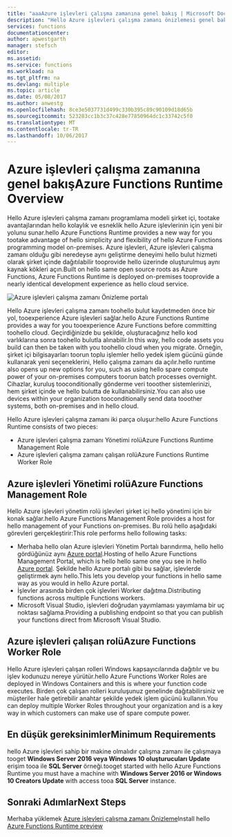 ```yaml
---
title: "aaaAzure işlevleri çalışma zamanına genel bakış | Microsoft Docs"
description: "Hello Azure işlevleri çalışma zamanı önizlemesi genel bakış"
services: functions
documentationcenter: 
author: apwestgarth
manager: stefsch
editor: 
ms.assetid: 
ms.service: functions
ms.workload: na
ms.tgt_pltfrm: na
ms.devlang: multiple
ms.topic: article
ms.date: 05/08/2017
ms.author: anwestg
ms.openlocfilehash: 8ce3e5037731d499c330b395c89c90109d18d65b
ms.sourcegitcommit: 523283cc1b3c37c428e77850964dc1c33742c5f0
ms.translationtype: MT
ms.contentlocale: tr-TR
ms.lasthandoff: 10/06/2017
---
```

# <a name="azure-functions-runtime-overview"></a><span data-ttu-id="6ae81-103">Azure işlevleri çalışma zamanına genel bakış</span><span class="sxs-lookup"><span data-stu-id="6ae81-103">Azure Functions Runtime Overview</span></span>

<span data-ttu-id="6ae81-104">Hello Azure işlevleri çalışma zamanı programlama modeli şirket içi, tootake avantajlarından hello kolaylık ve esneklik hello Azure işlevlerinin için yeni bir yolunu sunar.</span><span class="sxs-lookup"><span data-stu-id="6ae81-104">hello Azure Functions Runtime provides a new way for you tootake advantage of hello simplicity and flexibility of hello Azure Functions programming model on-premises.</span></span> <span data-ttu-id="6ae81-105">Azure işlevleri, Azure işlevleri çalışma zamanı olduğu gibi neredeyse aynı geliştirme deneyimi hello bulut hizmeti olarak şirket içinde dağıtılabilir tooprovide hello üzerinde oluşturulmuş aynı kaynak kökleri açın.</span><span class="sxs-lookup"><span data-stu-id="6ae81-105">Built on hello same open source roots as Azure Functions, Azure Functions Runtime is deployed on-premises tooprovide a nearly identical development experience as hello cloud service.</span></span>

![Azure işlevleri çalışma zamanı Önizleme portalı][1]

<span data-ttu-id="6ae81-107">Hello Azure işlevleri çalışma zamanı toohello bulut kaydetmeden önce bir yol, tooexperience Azure işlevleri sağlar.</span><span class="sxs-lookup"><span data-stu-id="6ae81-107">hello Azure Functions Runtime provides a way for you tooexperience Azure Functions before committing toohello cloud.</span></span> <span data-ttu-id="6ae81-108">Geçirdiğinizde bu şekilde, oluşturacağınız hello kod varlıklarına sonra toohello bulutla alınabilir.</span><span class="sxs-lookup"><span data-stu-id="6ae81-108">In this way, hello code assets you build can then be taken with you toohello cloud when you migrate.</span></span>  <span data-ttu-id="6ae81-109">Örneğin, şirket içi bilgisayarları toorun toplu işlemler hello yedek işlem gücünü günde kullanarak yeni seçeneklerini, Hello çalışma zamanı da açılır.</span><span class="sxs-lookup"><span data-stu-id="6ae81-109">hello runtime also opens up new options for you, such as using hello spare compute power of your on-premises computers toorun batch processes overnight.</span></span> <span data-ttu-id="6ae81-110">Cihazlar, kuruluş tooconditionally gönderme veri tooother sistemlerinizi, hem şirket içinde ve hello bulutta de kullanabilirsiniz.</span><span class="sxs-lookup"><span data-stu-id="6ae81-110">You can also use devices within your organization tooconditionally send data tooother systems, both on-premises and in hello cloud.</span></span>

<span data-ttu-id="6ae81-111">Hello Azure işlevleri çalışma zamanı iki parça oluşur:</span><span class="sxs-lookup"><span data-stu-id="6ae81-111">hello Azure Functions Runtime consists of two pieces:</span></span>
* <span data-ttu-id="6ae81-112">Azure işlevleri çalışma zamanı Yönetimi rolü</span><span class="sxs-lookup"><span data-stu-id="6ae81-112">Azure Functions Runtime Management Role</span></span>
* <span data-ttu-id="6ae81-113">Azure işlevleri çalışma zamanı çalışan rolü</span><span class="sxs-lookup"><span data-stu-id="6ae81-113">Azure Functions Runtime Worker Role</span></span>

## <a name="azure-functions-management-role"></a><span data-ttu-id="6ae81-114">Azure işlevleri Yönetimi rolü</span><span class="sxs-lookup"><span data-stu-id="6ae81-114">Azure Functions Management Role</span></span>

<span data-ttu-id="6ae81-115">Hello Azure işlevleri yönetim rolü işlevleri şirket içi hello yönetimi için bir konak sağlar.</span><span class="sxs-lookup"><span data-stu-id="6ae81-115">hello Azure Functions Management Role provides a host for hello management of your Functions on-premises.</span></span> <span data-ttu-id="6ae81-116">Bu rolü hello aşağıdaki görevleri gerçekleştirir:</span><span class="sxs-lookup"><span data-stu-id="6ae81-116">This role performs hello following tasks:</span></span>

* <span data-ttu-id="6ae81-117">Merhaba hello olan Azure işlevleri Yönetim Portalı barındırma, hello hello gördüğünüz aynı [Azure portal](https://portal.azure.com).</span><span class="sxs-lookup"><span data-stu-id="6ae81-117">Hosting of hello Azure Functions Management Portal, which is hello hello same one you see in hello [Azure portal](https://portal.azure.com).</span></span> <span data-ttu-id="6ae81-118">Şekilde hello Azure portalı gibi bu sağlar, işlevlerde geliştirmek aynı hello.</span><span class="sxs-lookup"><span data-stu-id="6ae81-118">This lets you develop your functions in hello same way as you would in hello Azure portal.</span></span>
* <span data-ttu-id="6ae81-119">İşlevler arasında birden çok işlevleri Worker dağıtma.</span><span class="sxs-lookup"><span data-stu-id="6ae81-119">Distributing functions across multiple Functions workers.</span></span>
* <span data-ttu-id="6ae81-120">Microsoft Visual Studio, işlevleri doğrudan yayımlaması yayımlama bir uç noktası sağlama.</span><span class="sxs-lookup"><span data-stu-id="6ae81-120">Providing a publishing endpoint so that you can publish your functions direct from Microsoft Visual Studio.</span></span>

## <a name="azure-functions-worker-role"></a><span data-ttu-id="6ae81-121">Azure işlevleri çalışan rolü</span><span class="sxs-lookup"><span data-stu-id="6ae81-121">Azure Functions Worker Role</span></span>

<span data-ttu-id="6ae81-122">Hello Azure işlevleri çalışan rolleri Windows kapsayıcılarında dağıtılır ve bu işlev kodunuzu nereye yürütür.</span><span class="sxs-lookup"><span data-stu-id="6ae81-122">hello Azure Functions Worker Roles are deployed in Windows Containers and this is where your function code executes.</span></span>  <span data-ttu-id="6ae81-123">Birden çok çalışan rolleri kuruluşunuz genelinde dağıtabilirsiniz ve müşteriler hale getirebilir anahtar şekilde yedek işlem gücünü kullanın.</span><span class="sxs-lookup"><span data-stu-id="6ae81-123">You can deploy multiple Worker Roles throughout your organization and is a key way in which customers can make use of spare compute power.</span></span>

## <a name="minimum-requirements"></a><span data-ttu-id="6ae81-124">En düşük gereksinimler</span><span class="sxs-lookup"><span data-stu-id="6ae81-124">Minimum Requirements</span></span>

<span data-ttu-id="6ae81-125">hello Azure işlevleri sahip bir makine olmalıdır çalışma zamanı ile çalışmaya tooget **Windows Server 2016 veya Windows 10 oluşturucuları Update** erişim tooa ile **SQL Server** örneği.</span><span class="sxs-lookup"><span data-stu-id="6ae81-125">tooget started with hello Azure Functions Runtime you must have a machine with **Windows Server 2016 or Windows 10 Creators Update** with access tooa **SQL Server** instance.</span></span>

## <a name="next-steps"></a><span data-ttu-id="6ae81-126">Sonraki Adımlar</span><span class="sxs-lookup"><span data-stu-id="6ae81-126">Next Steps</span></span>

<span data-ttu-id="6ae81-127">Merhaba yüklemek [Azure işlevleri çalışma zamanı Önizleme](https://aka.ms/azafr)</span><span class="sxs-lookup"><span data-stu-id="6ae81-127">Install hello [Azure Functions Runtime preview](https://aka.ms/azafr)</span></span>

<!--Image references-->
[1]: ./media/functions-runtime-overview/AzureFunctionsRuntime_Portal.png
